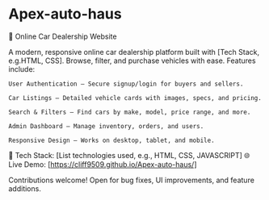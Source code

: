 # Apex-auto-haus
🚗 Online Car Dealership Website

A modern, responsive online car dealership platform built with [Tech Stack, e.g.HTML, CSS]. Browse, filter, and purchase vehicles with ease. Features include:

    User Authentication – Secure signup/login for buyers and sellers.

    Car Listings – Detailed vehicle cards with images, specs, and pricing.

    Search & Filters – Find cars by make, model, price range, and more.

    Admin Dashboard – Manage inventory, orders, and users.

    Responsive Design – Works on desktop, tablet, and mobile.

🔧 Tech Stack: [List technologies used, e.g., HTML, CSS, JAVASCRIPT]
🌐 Live Demo: [https://cliff9509.github.io/Apex-auto-haus/]

Contributions welcome! Open for bug fixes, UI improvements, and feature additions.
